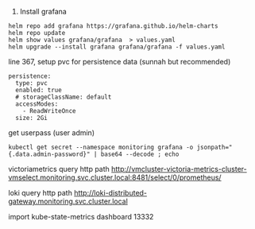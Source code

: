 1. Install grafana
```
helm repo add grafana https://grafana.github.io/helm-charts
helm repo update
helm show values grafana/grafana  > values.yaml
helm upgrade --install grafana grafana/grafana -f values.yaml
```

line 367, setup pvc for persistence data (sunnah but recommended)
```
persistence:
  type: pvc
  enabled: true
  # storageClassName: default
  accessModes:
    - ReadWriteOnce
  size: 2Gi
```

get userpass (user admin)
```
kubectl get secret --namespace monitoring grafana -o jsonpath="{.data.admin-password}" | base64 --decode ; echo
```

victoriametrics query http path
http://vmcluster-victoria-metrics-cluster-vmselect.monitoring.svc.cluster.local:8481/select/0/prometheus/

loki query http path
http://loki-distributed-gateway.monitoring.svc.cluster.local

import kube-state-metrics dashboard
13332